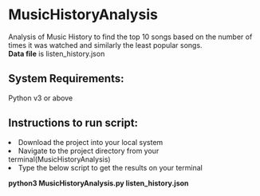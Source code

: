 # MusicHistoryAnalysis
Analysis of Music History to find the top 10 songs based on the number of times it was watched and similarly the least popular songs.<br>
<b>Data file</b> is listen_history.json

## System Requirements:
Python v3 or above

## Instructions to run script:
<li> Download the project into your local system</li>
<li> Navigate to the project directory from your terminal(MusicHistoryAnalysis)</li>
<li>Type the below script to get the results on your terminal </li>

<b>python3 MusicHistoryAnalysis.py listen_history.json</b>




